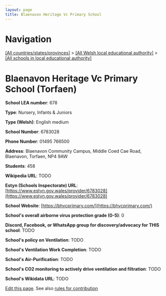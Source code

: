 ```yaml
---
layout: page
title: Blaenavon Heritage Vc Primary School
---
```

# Navigation

[[All countries/states/provinces]](../../..) > [[All Welsh local educational authority]](../..) > [[All schools in local educational authority]](..)

# Blaenavon Heritage Vc Primary School (Torfaen)

**School LEA number**: 678

**Type**: Nursery, Infants & Juniors

**Type (Welsh)**: English medium

**School Number**: 6783028

**Phone Number**: 01495 766500

**Address**: Blaenavon Community Campus, Middle Coed Cae Road, Blaenavon, Torfaen, NP4 9AW

**Students**: 458

**Wikipedia URL**: TODO

**Estyn (Schools Inspectorate) URL**: [https://www.estyn.gov.wales/provider/6783028](https://www.estyn.gov.wales/provider/6783028)

**School Website**: [https://bhvcprimary.com/](https://bhvcprimary.com/)

**School's overall airborne virus protection grade (0-5)**: 0

**Discord, Facebook, or WhatsApp group for discovery/advocacy for THIS school**: TODO

**School's policy on Ventilation**: TODO

**School's Ventilation Work Completion**: TODO

**School's Air-Purification**: TODO

**School's CO2 monitoring to actively drive ventilation and filtration**: TODO

**School's Wikidata URL**: TODO




[Edit this page](https://github.com/ventilate-schools/Wales/edit/prif/./Torfaen/Blaenavon_Heritage_Vc_Primary_School.md). See also [rules for contribution](../../../contribution-rules/)